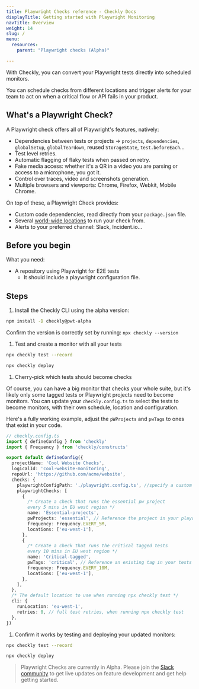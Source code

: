 ```yaml
---
title: Playwright Checks reference - Checkly Docs
displayTitle: Getting started with Playwright Monitoring
navTitle: Overview
weight: 14
slug: /
menu:
  resources:
    parent: "Playwright checks (Alpha)"

---
```


With Checkly, you can convert your Playwright tests directly into scheduled monitors.

You can schedule checks from different locations and trigger alerts for your team to act on when a critical flow or API fails in your product.

## What's a Playwright Check?

A Playwright check offers all of Playwright's features, natively:

* Dependencies between tests or projects → `projects`, `dependencies`, `globalSetup`, `globalTeardown`, reused `StorageState`, `test.beforeEach`...
* Test level retries.
* Automatic flagging of flaky tests when passed on retry.
* Fake media access: whether it's a QR in a video you are parsing or access to a microphone, you got it.
* Control over traces, video and screenshots generation.
* Multiple browsers and viewports: Chrome, Firefox, Webkit, Mobile Chrome.

On top of these, a Playwright Check provides:

* Custom code dependencies, read directly from your `package.json` file.
* Several [world-wide locations](https://www.checklyhq.com/docs/monitoring/global-locations/) to run your check from.
* Alerts to your preferred channel: Slack, Incident.io...
  
## Before you begin

What you need:

* A repository using Playwright for E2E tests
  * It should include a playwright configuration file.
  
## Steps

1. Install the Checkly CLI using the alpha version:

```bash {title="Terminal"}
npm install -D checkly@pwt-alpha
```

Confirm the version is correctly set by running: `npx checkly --version`

1. Test and create a monitor with all your tests

```bash {title="Terminal"}
npx checkly test --record

npx checkly deploy
```

1. Cherry-pick which tests should become checks

Of course, you can have a big monitor that checks your whole suite, but it's likely only some tagged tests or Playwright projects need to become monitors. You can update your `checkly.config.ts` to select the tests to become monitors, with their own schedule, location and configuration.

Here's a fully working example, adjust the `pWProjects` and `pwTags` to ones that exist in your code.

```typescript {title="checkly.config.ts"}
// checkly.config.ts
import { defineConfig } from 'checkly'
import { Frequency } from 'checkly/constructs'

export default defineConfig({
  projectName: 'Cool Website Checks',
  logicalId: 'cool-website-monitoring',
  repoUrl: 'https://github.com/acme/website',
  checks: {
    playwrightConfigPath: './playwright.config.ts', //specify a custom playwright config file here
    playwrightChecks: [
      {
        /* Create a check that runs the essential pw project 
        every 5 mins in EU west region */
        name: 'Essential-projects',
        pwProjects: 'essential', // Reference the project in your playwright.config.ts
        frequency: Frequency.EVERY_5M,
        locations: ['eu-west-1'],
      },
      {
        /* Create a check that runs the critical tagged tests 
        every 10 mins in EU west region */
        name: 'Critical-tagged',
        pwTags: 'critical', // Reference an existing tag in your tests
        frequency: Frequency.EVERY_10M,
        locations: ['eu-west-1'],
      },
    ],
  },
  /* The default location to use when running npx checkly test */
  cli: {
    runLocation: 'eu-west-1',
    retries: 0, // full test retries, when running npx checkly test
  },
})
```

1. Confirm it works by testing and deploying your updated monitors:

```bash {title="Terminal"}
npx checkly test --record

npx checkly deploy
```

> Playwright Checks are currently in Alpha. Please join the [Slack community](https://checklycommunity.slack.com/join/shared_invite/zt-2qc51mpyr-5idwVD4R4izkf5FC4CFk1A#/shared-invite/email) to get live updates on feature development and get help getting started.